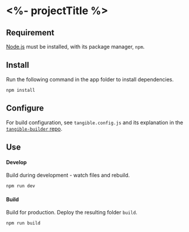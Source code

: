 # <%- projectTitle %>

## Requirement

[Node.js](https://nodejs.org/en/) must be installed, with its package manager, `npm`.

## Install

Run the following command in the app folder to install dependencies.

```
npm install
```

## Configure

For build configuration, see `tangible.config.js` and its explanation in the [`tangible-builder` repo](https://bitbucket.org/tangibleinc/tangible-builder).

## Use

#### Develop

Build during development - watch files and rebuild.

```sh
npm run dev
```

#### Build

Build for production. Deploy the resulting folder `build`.


```sh
npm run build
```
